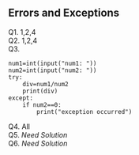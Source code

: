 ## Errors and Exceptions
Q1. 1,2,4
<br>
Q2. 1,2,4 <br>
Q3.
```
num1=int(input("num1: "))
num2=int(input("num2: "))
try:
	div=num1/num2
	print(div)
except:
	if num2==0:
		print("exception occurred")
```
Q4. All <br>
Q5. *Need Solution* <br>
Q6. *Need Solution* <br>
